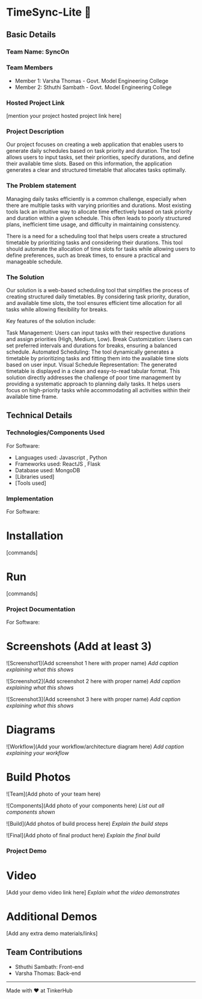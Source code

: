 # TimeSync-Lite 🎯


## Basic Details
### Team Name: SyncOn


### Team Members
- Member 1: Varsha Thomas - Govt. Model Engineering College
- Member 2: Sthuthi Sambath - Govt. Model Engineering College

### Hosted Project Link
[mention your project hosted project link here]

### Project Description
Our project focuses on creating a web application that enables users to generate daily schedules based on task priority and duration. The tool allows users to input tasks, set their priorities, specify durations, and define their available time slots. Based on this information, the application generates a clear and structured timetable that allocates tasks optimally.

### The Problem statement
Managing daily tasks efficiently is a common challenge, especially when there are multiple tasks with varying priorities and durations. Most existing tools lack an intuitive way to allocate time effectively based on task priority and duration within a given schedule. This often leads to poorly structured plans, inefficient time usage, and difficulty in maintaining consistency.

There is a need for a scheduling tool that helps users create a structured timetable by prioritizing tasks and considering their durations. This tool should automate the allocation of time slots for tasks while allowing users to define preferences, such as break times, to ensure a practical and manageable schedule.

### The Solution
Our solution is a web-based scheduling tool that simplifies the process of creating structured daily timetables. By considering task priority, duration, and available time slots, the tool ensures efficient time allocation for all tasks while allowing flexibility for breaks.

Key features of the solution include:

Task Management: Users can input tasks with their respective durations and assign priorities (High, Medium, Low).
Break Customization: Users can set preferred intervals and durations for breaks, ensuring a balanced schedule.
Automated Scheduling: The tool dynamically generates a timetable by prioritizing tasks and fitting them into the available time slots based on user input.
Visual Schedule Representation: The generated timetable is displayed in a clean and easy-to-read tabular format.
This solution directly addresses the challenge of poor time management by providing a systematic approach to planning daily tasks. It helps users focus on high-priority tasks while accommodating all activities within their available time frame.

## Technical Details
### Technologies/Components Used
For Software:
- Languages used: Javascript , Python
- Frameworks used: ReactJS , Flask
- Database used: MongoDB
- [Libraries used]
- [Tools used]

### Implementation
For Software:
# Installation
[commands]

# Run
[commands]

### Project Documentation
For Software:

# Screenshots (Add at least 3)
![Screenshot1](Add screenshot 1 here with proper name)
*Add caption explaining what this shows*

![Screenshot2](Add screenshot 2 here with proper name)
*Add caption explaining what this shows*

![Screenshot3](Add screenshot 3 here with proper name)
*Add caption explaining what this shows*

# Diagrams
![Workflow](Add your workflow/architecture diagram here)
*Add caption explaining your workflow*


# Build Photos
![Team](Add photo of your team here)


![Components](Add photo of your components here)
*List out all components shown*

![Build](Add photos of build process here)
*Explain the build steps*

![Final](Add photo of final product here)
*Explain the final build*

### Project Demo
# Video
[Add your demo video link here]
*Explain what the video demonstrates*

# Additional Demos
[Add any extra demo materials/links]

## Team Contributions
- Sthuthi Sambath: Front-end
- Varsha Thomas: Back-end

---
Made with ❤️ at TinkerHub
